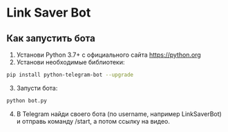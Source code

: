 # Link Saver Bot

## Как запустить бота

1. Установи Python 3.7+ с официального сайта https://python.org  
2. Установи необходимые библиотеки:
```bash
pip install python-telegram-bot --upgrade
```

3. Запусти бота:
```bash
python bot.py
```

4. В Telegram найди своего бота (по username, например LinkSaverBot) и отправь команду /start, а потом ссылку на видео.

